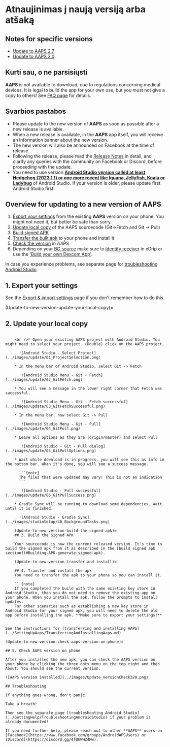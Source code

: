 # Atnaujinimas į naują versiją arba atšaką

## Notes for specific versions

* [Update to AAPS 2.7](../Maintenance/Update2_7.md)
* [Update to AAPS 3.0](../Maintenance/Update3_0.md)

## Kurti sau, o ne parsisiųsti

**AAPS** is not available to download, due to regulations concerning medical devices. It is legal to build the app for your own use, but you must not give a copy to others! See [FAQ page](../UsefulLinks/FAQ.md) for details.

## Svarbios pastabos

* Please update to the new version of **AAPS** as soon as possible after a new release is available.
* When a new release is available, in the **AAPS** app itself, you will receive an information banner about the new version.
* The new version will also be announced on Facebook at the time of release.
* Following the release, please read the [Release Notes](ReleaseNotes.md) in detail, and clarify any queries with the community on Facebook or Discord, before proceeding with the update.
* You need to use version **[Android Studio version called at least Hedgehog (2023.1.1) or one more recent like Iguana, Jellyfish, Koala or Ladybug](https://developer.android.com/studio/)** of Android Studio. If your version is older, please update first Android Studio first! 

## Overview for updating to a new version of AAPS

1. [Export your settings](ExportImportSettings.md) from the existing **AAPS** version on your phone. You might not need it, but better be safe than sorry.
2. [Update local copy](Update-to-new-version-update-your-local-copy) of the AAPS sourcecode (Git->Fetch and Git -> Pull)
3. [Build signed APK](Update-to-new-version-build-the-signed-apk)
4. [Transfer the built apk](Update-to-new-version-transfer-and-install) to your phone and install it
5. [Check the version](Update-to-new-version-check-aaps-version-on-phone) in AAPS
6. Depending on your [BG source](../Getting-Started/CompatiblesCgms.md) make sure to [identify receiver](#xdrip-identify-receiver) in xDrip or use the ['Build your own Dexcom App'](#DexcomG6-if-using-g6-with-build-your-own-dexcom-app).

In case you experience problems, see separate page for [troubleshooting Android Studio](../GettingHelp/TroubleshootingAndroidStudio).

## 1. Export your settings

See the [Export & import settings](ExportImportSettings.md) page if you don't remember how to do this.

(Update-to-new-version-update-your-local-copy)=

## 2. Update your local copy

```{admonition} WARNING :class: warning If you update from versions prior to 2.8.x, please follow the instructions to do a [New clone](../Installing-AndroidAPS/building-AAPS), as this guide will not work for you!

    <br />* Open your existing AAPS project with Android Studio. You might need to select your project. (Double) click on the AAPS project.
    
      ![Android Studio - Select Project](../images/update/01_ProjectSelection.png)
    
    * In the menu bar of Android Studio, select Git -> Fetch
    
       ![Android Studio Menu - Git - Fetch](../images/update/02_GitFetch.png)
    
    * You will see a message in the lower right corner that Fetch was successful.
    
       ![Android Studio Menu - Git - Fetch successful](../images/update/03_GitFetchSuccessful.png)
    
    * In the menu bar, now select Git -> Pull
    
       ![Android Studio Menu - Git - Pull](../images/update/04_GitPull.png)  
    
    * Leave all options as they are (origin/master) and select Pull
    
       ![Android Studio - Git - Pull dialog](../images/update/05_GitPullOptions.png)
    
    * Wait while download is in progress, you will see this as info in the bottom bar. When it's done, you will see a success message.
    
      ```{note}
      The files that were updated may vary! This is not an indication
      ```
    
       ![Android Studio - Pull successful](../images/update/06_GitPullSuccess.png)
    
    * Gradle Sync will be running to download some dependencies. Wait until it is finished.
    
      ![Android Studio - Gradle Sync](../images/studioSetup/40_BackgroundTasks.png)
    
    (Update-to-new-version-build-the-signed-apk)=
    ## 3. Build the Signed APK
    
    Your sourcecode is now the current released version. It's time to build the signed apk from it as described in the [build signed apk section](#Building-APK-generate-signed-apk).
    
    (Update-to-new-version-transfer-and-install)=
    
    ## 4. Transfer and install the apk
    You need to transfer the apk to your phone so you can install it.
    
    ```{note}
    If you completed the build with the same existing key store in Android Studio, then you do not need to remove the existing app on your phone. When you install the apk, follow the prompts to install updates.
    For other scenarios such as establishing a new key store in Android Studio for your signed apk, you will need to delete the old app before installing the apk. **Make sure to export your settings!**
    

See the instructions for [transferring and installing AAPS](../SettingUpAaps/TransferringAndInstallingAaps.md)

(Update-to-new-version-check-aaps-version-on-phone)=

## 5. Check AAPS version on phone

After you installed the new apk, you can check the AAPS version on your phone by clicking the three dots menu on the top right and then About. You should see the current version.

![AAPS version installed](../images/Update_VersionCheck320.png)

## Troubleshooting

If anything goes wrong, don't panic.

Take a breath!

Then see the separate page [troubleshooting Android Studio](../GettingHelp/TroubleshootingAndroidStudio) if your problem is already documented!

If you need further help, please reach out to other **AAPS** users on [Facebook](https://www.facebook.com/groups/AndroidAPSUsers) or [Discord](https://discord.gg/4fQUWHZ4Mw).